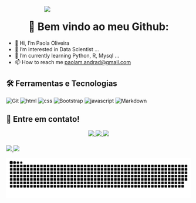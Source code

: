 <img align='right' src="https://img.freepik.com/vetores-premium/mulheres-sentam-em-mesas-e-aplicativos-de-codigo-ilustracao-de-programacao-plana_8073-986.jpg?w=826" width="400">

<h1 align="center"> 🚀 Bem vindo ao meu Github: </h1>
 
- 👋 Hi, I’m Paola Oliveira
- 👀 I’m interested in Data Scientist ...
- 🌱 I’m currently learning Python, R, Mysql ...
- 📫 How to reach me paolam.andrad@gmail.com 
 
<!---
paolandrad/paolandrad is a ✨ special ✨ repository because its `README.md` (this file) appears on your GitHub profile.
You can click the Preview link to take a look at your changes.
--->

## 🛠 Ferramentas e Tecnologias
![Git](https://img.shields.io/badge/git%20-%23F05556.svg?&style=for-the-badge&logo=git&logoColor=white)
![html](https://img.shields.io/badge/HTML5-E34F26?style=for-the-badge&logo=html5&logoColor=white)
![css](https://img.shields.io/badge/CSS3-1572B6?style=for-the-badge&logo=css3&logoColor=white)
![Bootstrap](https://img.shields.io/badge/Bootstrap-651fff?style=for-the-badge&logo=bootstrap&logoColor=white)
![javascript](https://img.shields.io/badge/JavaScript-323330?style=for-the-badge&logo=javascript&logoColor=F7DF1E)
![Markdown](https://img.shields.io/badge/Markdown-000000?style=for-the-badge&logo=markdown&logoColor=white)
![]() 

## 💬 Entre em contato!
<div align="center">
<a href = "mailto: paola.oliveiraandr@gmail.com">
   <img src="https://img.shields.io/badge/-Gmail-%23EA4335?style=for-the-badge&logo=gmail&logoColor=white " target="_blank">
</a>
<a href="https://www.linkedin.com/in/paola-oliveira-">
  <img src="https://img.shields.io/badge/LinkedIn-0077B5?style=for-the-badge&logo=linkedin&logoColor=white"/>
</a>
<a href="https://www.instagram.com/paolandrad/" target="_blank">
  <img src="https://img.shields.io/badge/Instagram-FF0080?style=for-the-badge&logo=instagram&logoColor=white"/>
</a>
 
###
   
<div align="center" style="display: flex">
  <a href="https://github.com/paolaandr">
  <img height="150em" src="https://github-readme-stats.vercel.app/api?username=paolaandr&show_icons=true&theme=cobalt&include_all_commits=true&count_private=true"/>
  <img height="150em" src="https://github-readme-stats.vercel.app/api/top-langs/?username=paolaandr&layout=compact&langs_count=16&theme=cobalt"/>
</div>

          
![Snake animation](https://github.com/paolandrad/paolandrad/blob/output/github-contribution-grid-snake.svg)


